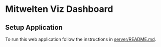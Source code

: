 # Mitwelten Viz Dashboard

## Setup Application
To run this web application follow the instructions in [server/README.md](./server#readme).
